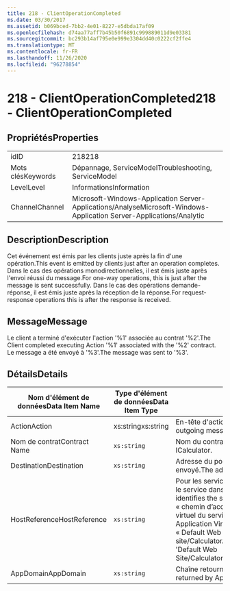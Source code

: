```yaml
---
title: 218 - ClientOperationCompleted
ms.date: 03/30/2017
ms.assetid: b069bced-7bb2-4e01-8227-e5dbda17af09
ms.openlocfilehash: d74aa77aff7b45b50f6891c999889011d9e03381
ms.sourcegitcommit: bc293b14af795e0e999e3304dd40c0222cf2ffe4
ms.translationtype: MT
ms.contentlocale: fr-FR
ms.lasthandoff: 11/26/2020
ms.locfileid: "96278854"
---
```

# <a name="218---clientoperationcompleted"></a><span data-ttu-id="1614e-102">218 - ClientOperationCompleted</span><span class="sxs-lookup"><span data-stu-id="1614e-102">218 - ClientOperationCompleted</span></span>

## <a name="properties"></a><span data-ttu-id="1614e-103">Propriétés</span><span class="sxs-lookup"><span data-stu-id="1614e-103">Properties</span></span>  
  
|||  
|-|-|  
|<span data-ttu-id="1614e-104">id</span><span class="sxs-lookup"><span data-stu-id="1614e-104">ID</span></span>|<span data-ttu-id="1614e-105">218</span><span class="sxs-lookup"><span data-stu-id="1614e-105">218</span></span>|  
|<span data-ttu-id="1614e-106">Mots clés</span><span class="sxs-lookup"><span data-stu-id="1614e-106">Keywords</span></span>|<span data-ttu-id="1614e-107">Dépannage, ServiceModel</span><span class="sxs-lookup"><span data-stu-id="1614e-107">Troubleshooting, ServiceModel</span></span>|  
|<span data-ttu-id="1614e-108">Level</span><span class="sxs-lookup"><span data-stu-id="1614e-108">Level</span></span>|<span data-ttu-id="1614e-109">Informations</span><span class="sxs-lookup"><span data-stu-id="1614e-109">Information</span></span>|  
|<span data-ttu-id="1614e-110">Channel</span><span class="sxs-lookup"><span data-stu-id="1614e-110">Channel</span></span>|<span data-ttu-id="1614e-111">Microsoft-Windows-Application Server-Applications/Analyse</span><span class="sxs-lookup"><span data-stu-id="1614e-111">Microsoft-Windows-Application Server-Applications/Analytic</span></span>|  
  
## <a name="description"></a><span data-ttu-id="1614e-112">Description</span><span class="sxs-lookup"><span data-stu-id="1614e-112">Description</span></span>  

 <span data-ttu-id="1614e-113">Cet événement est émis par les clients juste après la fin d'une opération.</span><span class="sxs-lookup"><span data-stu-id="1614e-113">This event is emitted by clients just after an operation completes.</span></span> <span data-ttu-id="1614e-114">Dans le cas des opérations monodirectionnelles, il est émis juste après l'envoi réussi du message.</span><span class="sxs-lookup"><span data-stu-id="1614e-114">For one-way operations, this is just after the message is sent successfully.</span></span> <span data-ttu-id="1614e-115">Dans le cas des opérations demande-réponse, il est émis juste après la réception de la réponse.</span><span class="sxs-lookup"><span data-stu-id="1614e-115">For request-response operations this is after the response is received.</span></span>  
  
## <a name="message"></a><span data-ttu-id="1614e-116">Message</span><span class="sxs-lookup"><span data-stu-id="1614e-116">Message</span></span>  

 <span data-ttu-id="1614e-117">Le client a terminé d'exécuter l'action '%1' associée au contrat '%2'.</span><span class="sxs-lookup"><span data-stu-id="1614e-117">The Client completed executing Action '%1' associated with the '%2' contract.</span></span> <span data-ttu-id="1614e-118">Le message a été envoyé à '%3'.</span><span class="sxs-lookup"><span data-stu-id="1614e-118">The message was sent to '%3'.</span></span>  
  
## <a name="details"></a><span data-ttu-id="1614e-119">Détails</span><span class="sxs-lookup"><span data-stu-id="1614e-119">Details</span></span>  
  
|<span data-ttu-id="1614e-120">Nom d'élément de données</span><span class="sxs-lookup"><span data-stu-id="1614e-120">Data Item Name</span></span>|<span data-ttu-id="1614e-121">Type d'élément de données</span><span class="sxs-lookup"><span data-stu-id="1614e-121">Data Item Type</span></span>|<span data-ttu-id="1614e-122">Description</span><span class="sxs-lookup"><span data-stu-id="1614e-122">Description</span></span>|  
|--------------------|--------------------|-----------------|  
|<span data-ttu-id="1614e-123">Action</span><span class="sxs-lookup"><span data-stu-id="1614e-123">Action</span></span>|<span data-ttu-id="1614e-124">xs:string</span><span class="sxs-lookup"><span data-stu-id="1614e-124">xs:string</span></span>|<span data-ttu-id="1614e-125">En-tête d'action SOAP du message sortant.</span><span class="sxs-lookup"><span data-stu-id="1614e-125">The SOAP action header of the outgoing message.</span></span>|  
|<span data-ttu-id="1614e-126">Nom de contrat</span><span class="sxs-lookup"><span data-stu-id="1614e-126">Contract Name</span></span>|`xs:string`|<span data-ttu-id="1614e-127">Nom du contrat.</span><span class="sxs-lookup"><span data-stu-id="1614e-127">The name of the contract.</span></span> <span data-ttu-id="1614e-128">Exemple : ICalculator.</span><span class="sxs-lookup"><span data-stu-id="1614e-128">Example: ICalculator.</span></span>|  
|<span data-ttu-id="1614e-129">Destination</span><span class="sxs-lookup"><span data-stu-id="1614e-129">Destination</span></span>|`xs:string`|<span data-ttu-id="1614e-130">Adresse du point de terminaison de service auquel le message a été envoyé.</span><span class="sxs-lookup"><span data-stu-id="1614e-130">The address of the service endpoint that the message was sent to.</span></span>|  
|<span data-ttu-id="1614e-131">HostReference</span><span class="sxs-lookup"><span data-stu-id="1614e-131">HostReference</span></span>|`xs:string`|<span data-ttu-id="1614e-132">Pour les services hébergés par le Web, ce champ identifie de manière unique le service dans la hiérarchie Web.</span><span class="sxs-lookup"><span data-stu-id="1614e-132">For Web-hosted services, this field uniquely identifies the service in the Web hierarchy.</span></span> <span data-ttu-id="1614e-133">Son format est défini en tant que « chemin d’accès virtuel de l’application nom du site Web&#124;chemin d’accès virtuel du service&#124;ServiceName ».</span><span class="sxs-lookup"><span data-stu-id="1614e-133">Its format is defined as 'Web Site Name Application Virtual Path&#124;Service Virtual Path&#124;ServiceName'.</span></span> <span data-ttu-id="1614e-134">Exemple : « Default Web site/CalculatorApplication&#124;/CalculatorService.svc&#124;CalculatorService ».</span><span class="sxs-lookup"><span data-stu-id="1614e-134">Example: 'Default Web Site/CalculatorApplication&#124;/CalculatorService.svc&#124;CalculatorService'.</span></span>|  
|<span data-ttu-id="1614e-135">AppDomain</span><span class="sxs-lookup"><span data-stu-id="1614e-135">AppDomain</span></span>|`xs:string`|<span data-ttu-id="1614e-136">Chaîne retournée par AppDomain.CurrentDomain.FriendlyName.</span><span class="sxs-lookup"><span data-stu-id="1614e-136">The string returned by AppDomain.CurrentDomain.FriendlyName.</span></span>|
